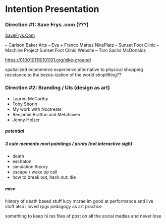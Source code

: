 # Intention Presentation



### Direction #1: Save Frys .com (???)

[SaveFrys.Com](http://savefrys.com)

– Carlson Baker Arts
– Eva + Franco Mattes NikePlatz
– Sunset Foot Clinic 
– Machine Project Sunset Foot Clinic Website
– Tom Sachs McDonalds

https://0100101110101101.org/nike-ground/ 

spatialized ecommerce experience
alternative to physical shopping
resistance to the bezos-ization of the world
shoplifting??


### Direction #2: Branding / UIs (design as art)

* Lauren McCarthy
* Toby Shorin
* My work with Nootreats
* Benjamin Bratton and Metahaven
* Jenny Holzer


##### potential 
##### 3 cute memento mori paintings / prints (not interactive sigh)


* death
* eschaton
* simulation theory
* escape / wake up call
* how to break out, hack out: die

##### misc 
history of death based stuff
lucy mcrae
im good at performance and live stuff
also i loved rpgs
pedagogy as art practice

something to keep hi res files of
post on all the social medias and never lose


